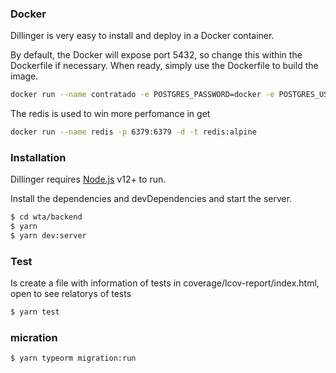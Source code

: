 

### Docker
Dillinger is very easy to install and deploy in a Docker container.

By default, the Docker will expose port 5432, so change this within the Dockerfile if necessary. When ready, simply use the Dockerfile to build the image.

```sh
docker run --name contratado -e POSTGRES_PASSWORD=docker -e POSTGRES_USER=postgres -e POSTGRES_DB=contratado -p 5432:5432 -d postgres
```

The redis is used to win more perfomance in get
```sh
docker run --name redis -p 6379:6379 -d -t redis:alpine
```

### Installation

Dillinger requires [Node.js](https://nodejs.org/) v12+ to run.

Install the dependencies and devDependencies and start the server.

```sh
$ cd wta/backend
$ yarn
$ yarn dev:server
```

### Test
Is create a file with information of tests in coverage/lcov-report/index.html, open to see relatorys of tests
```sh
$ yarn test
```

### micration

```sh
$ yarn typeorm migration:run
```

